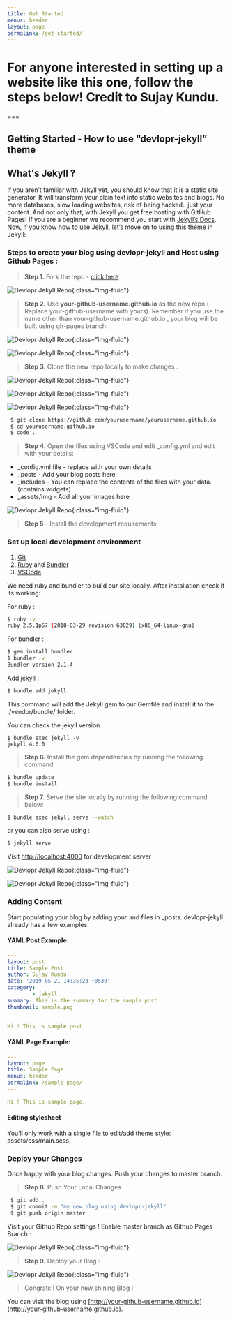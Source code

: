 ```yaml
---
title: Get Started
menus: header
layout: page
permalink: /get-started/
---
```


# For anyone interested in setting up a website like this one, follow the steps below! Credit to Sujay Kundu.
===

## Getting Started - How to use “devlopr-jekyll” theme

## What's Jekyll ?

If you aren’t familiar with Jekyll yet, you should know that it is a static site generator. It will transform your plain text into static websites and blogs. No more databases, slow loading websites, risk of being hacked…just your content. And not only that, with Jekyll you get free hosting with GitHub Pages! If you are a beginner we recommend you start with [Jekyll’s Docs](https://jekyllrb.com/docs/installation/). Now, if you know how to use Jekyll, let’s move on to using this theme in Jekyll:

### Steps to create your blog using devlopr-jekyll and Host using Github Pages :

>  **Step 1.**  Fork the repo - [click here](https://github.com/sujaykundu777/devlopr-jekyll/fork)

![Devlopr Jekyll Repo](/assets/img/posts/fork1.png){:class="img-fluid"}

> **Step 2.** Use **your-github-username.github.io** as the new repo  ( Replace your-github-username with yours). Remember if you use the name other than your-github-username.github.io , your blog will be built using gh-pages branch.

![Devlopr Jekyll Repo](/assets/img/posts/fork2.png){:class="img-fluid"}

![Devlopr Jekyll Repo](/assets/img/posts/fork3.png){:class="img-fluid"}

> **Step 3.** Clone the new repo locally to make changes :

![Devlopr Jekyll Repo](/assets/img/posts/fork31.png){:class="img-fluid"}

![Devlopr Jekyll Repo](/assets/img/posts/fork32.png){:class="img-fluid"}

![Devlopr Jekyll Repo](/assets/img/posts/fork33.png){:class="img-fluid"}

```bash
 $ git clone https://github.com/yourusername/yourusername.github.io
 $ cd yourusername.github.io
 $ code .
```

> **Step 4.** Open the files using VSCode and edit _config.yml and edit with your details:

- _config.yml file - replace with your own details
- _posts - Add your blog posts here
- _includes - You can replace the contents of the files with your data. (contains widgets)
- _assets/img - Add all your images here

![Devlopr Jekyll Repo](/assets/img/posts/fork34.png){:class="img-fluid"}

> **Step 5** - Install the development requirements:

### Set up local development environment

1. [Git](https://git-scm.com/)
2. [Ruby](https://www.ruby-lang.org/) and [Bundler](https://bundler.io/)
3. [VSCode](https://code.visualstudio.com/download)

We need ruby and bundler to build our site locally. After installation check if its working:

For ruby :

```bash
$ ruby -v
ruby 2.5.1p57 (2018-03-29 revision 63029) [x86_64-linux-gnu]
```
For bundler :

```bash
$ gem install bundler
$ bundler -v
Bundler version 2.1.4
```
Add jekyll :

```bash
$ bundle add jekyll
```
 This command will add the Jekyll gem to our Gemfile and install it to the ./vendor/bundle/ folder.

You can check the jekyll version

```
$ bundle exec jekyll -v
jekyll 4.0.0
```

> **Step 6.** Install the gem dependencies by running the following command

```bash
$ bundle update
$ bundle install
```

> **Step 7.** Serve the site locally by running the following command below:

```bash
$ bundle exec jekyll serve --watch
```
or you can also serve using :

```bash
$ jekyll serve
```

Visit [http://localhost:4000](http://localhost:4000) for development server

![Devlopr Jekyll Repo](/assets/img/posts/fork4.png){:class="img-fluid"}

![Devlopr Jekyll Repo](/assets/img/posts/fork41.png){:class="img-fluid"}

### Adding Content

Start populating your blog by adding your .md files in _posts. devlopr-jekyll already has a few examples.

#### YAML Post Example:

```yml
---
layout: post
title: Sample Post
author: Sujay Kundu
date: '2019-05-21 14:35:23 +0530'
category:
        - jekyll
summary: This is the summary for the sample post
thumbnail: sample.png
---

Hi ! This is sample post.

```

#### YAML Page Example:

```yml
---
layout: page
title: Sample Page
menus: header
permalink: /sample-page/
---

Hi ! This is sample page.
```

#### Editing stylesheet

You’ll only work with a single file to edit/add theme style: assets/css/main.scss.

### Deploy your Changes

Once happy with your blog changes. Push your changes to master branch.

> **Step 8.** Push Your Local Changes

```bash
 $ git add .
 $ git commit -m "my new blog using devlopr-jekyll"
 $ git push origin master
```

Visit your Github Repo settings ! Enable master branch as Github Pages Branch :

![Devlopr Jekyll Repo](/assets/img/posts/fork6.png){:class="img-fluid"}

> **Step 9.** Deploy your Blog :

![Devlopr Jekyll Repo](/assets/img/posts/fork7.png){:class="img-fluid"}

> Congrats ! On your new shining Blog !

You can visit the blog using [http://your-github-username.github.io](http://your-github-username.github.io).

